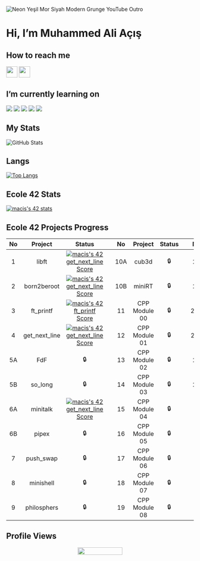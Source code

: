 ![Neon Yeşil Mor Siyah Modern Grunge YouTube Outro](https://user-images.githubusercontent.com/99296563/178121538-5541444b-1539-4006-98e0-86e3c72eee6d.gif)


# Hi, I’m Muhammed Ali Açış

## How to reach me <br>

[<img src = "https://img.icons8.com/color/344/instagram-new--v1.png" width ="30" >](https://www.instagram.com/muhammedacs/)
[<img src = "https://upload.wikimedia.org/wikipedia/commons/c/ca/LinkedIn_logo_initials.png" width ="30" >](https://www.linkedin.com/in/muhammed-ali-açış-3b928b234/) <br>

## I’m currently learning on <br>
<img src="https://img.icons8.com/color/48/000000/html-5--v1.png"/> <img src="https://img.icons8.com/color/48/000000/css3.png"/> <img src="https://img.icons8.com/color/48/000000/javascript--v1.png"/> <img src="https://img.icons8.com/offices/40/000000/react.png"/> <img src="https://img.icons8.com/color/48/000000/nodejs.png"/>

## My Stats
![GitHub Stats](https://github-readme-stats.vercel.app/api?username=muhammedaliacis&show_icons=true&theme=synthwave)

## Langs
[![Top Langs](https://github-readme-stats.vercel.app/api/top-langs/?username=muhammedaliacis&layout=compact&show_icons=true&theme=synthwave)](https://github.com/muhammedaliacis) 


## Ecole 42 Stats

[![macis's 42 stats](https://badge42.vercel.app/api/v2/cl5eao562001109mocbcqs76v/stats?cursusId=21&coalitionId=227)](https://github.com/muhammedaliacis)

## Ecole 42 Projects Progress
| No | Project | Status  |  | No  | Project | Status |  | No | Project     | Status |
| :---:  | :---:   | :---:  | :---:  | :---:  | :---:    | :---:    | :---:  | :---:  | :---:  | :---:   |
| 1  | libft   | [![macis's 42 get_next_line Score](https://badge42.vercel.app/api/v2/cl5eao562001109mocbcqs76v/project/2647431)](https://github.com/muhammedaliacis/Ecole42_Libft)|  | 10A | cub3d   | 🔒   |  | 20 | NetPractice | 🔒   |
| 2  | born2beroot   | [![macis's 42 get_next_line Score](https://badge42.vercel.app/api/v2/cl5eao562001109mocbcqs76v/project/2647431)](https://github.com/JaeSeoKim/badge42) |  | 10B | miniRT   | 🔒   |  | 21 | ft_containers | 🔒   |
| 3  | ft_printf   | [![macis's 42 ft_printf Score](https://badge42.vercel.app/api/v2/cl5eao562001109mocbcqs76v/project/2644481)](https://github.com/muhammedaliacis/Ecole42-Printf) |  | 11 | CPP Module 00   | 🔒   |  | 22A | ft_irc | 🔒   |
| 4  | get_next_line   | [![macis's 42 get_next_line Score](https://badge42.vercel.app/api/v2/cl5eao562001109mocbcqs76v/project/2647431)](https://github.com/muhammedaliacis/Ecole42_Get_Next_Line) |  | 12 | CPP Module 01   | 🔒   |  | 22B | webserv | 🔒   |
| 5A  | FdF   | 🔒 |  | 13 | CPP Module 02   | 🔒   |  | 23 | inception | 🔒   |
| 5B  | so_long   | 🔒 |  | 14 | CPP Module 03   | 🔒   |  | 24 | ft_transcendence | 🔒   |
| 6A  | minitalk   | [![macis's 42 get_next_line Score](https://badge42.vercel.app/api/v2/cl5eao562001109mocbcqs76v/project/2647431)](https://github.com/muhammedaliacis/Ecole42_Minitalk) |  | 15 | CPP Module 04   | 🔒   |  |  |  |    |
| 6B  | pipex   | 🔒 |  | 16 | CPP Module 05   | 🔒   |  |  |  |   |
| 7  | push_swap   | 🔒 |  | 17 | CPP Module 06   | 🔒   |  |  |  |    |
| 8  | minishell   | 🔒 |  | 18 | CPP Module 07   | 🔒   |  |  |  |    |
| 9  | philosphers   | 🔒 |  | 19 | CPP Module 08   | 🔒   |  |  |  |    |

## Profile Views
<p align="center">
  <img width="120" height="20" src="https://komarev.com/ghpvc/?username=muhammedaliacis&color=blue">
</p>
